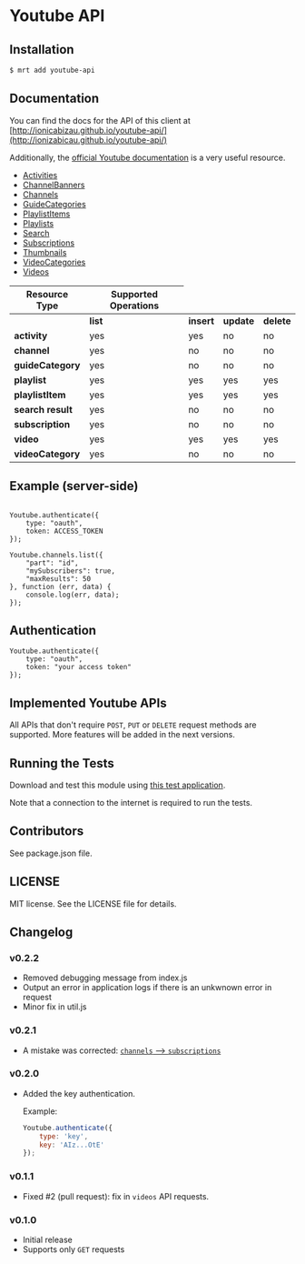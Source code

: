 # Youtube API

## Installation

```sh
$ mrt add youtube-api
```

## Documentation

You can find the docs for the API of this client at [http://ionicabizau.github.io/youtube-api/](http://ionizabicau.github.io/youtube-api/)

Additionally, the [official Youtube documentation](https://developers.google.com/youtube/v3/docs/) is a very useful resource.

 - [Activities](https://developers.google.com/youtube/v3/docs/activities)
 - [ChannelBanners](https://developers.google.com/youtube/v3/docs/channelBanners)
 - [Channels](https://developers.google.com/youtube/v3/docs/channels)
 - [GuideCategories](https://developers.google.com/youtube/v3/docs/guideCategories)
 - [PlaylistItems](https://developers.google.com/youtube/v3/docs/playlistItems)
 - [Playlists](https://developers.google.com/youtube/v3/docs/playlists)
 - [Search](https://developers.google.com/youtube/v3/docs/search)
 - [Subscriptions](https://developers.google.com/youtube/v3/docs/subscriptions)
 - [Thumbnails](https://developers.google.com/youtube/v3/docs/thumbnails)
 - [VideoCategories](https://developers.google.com/youtube/v3/docs/videoCategories)
 - [Videos](https://developers.google.com/youtube/v3/docs/videos)

<table>
  <thead>
    <tr><th><div>Resource Type</div></th>
    <th><div>Supported Operations</div></th>
  </tr></thead>
  <tbody><tr>
    <td></td>
    <td><strong><span>list</span></strong></td>
    <td><strong><span>insert</span></strong></td>
    <td><strong><span>update</span></strong></td>
    <td><strong><span>delete</span></strong></td>
  </tr>
  <tr>
    <td><b>activity</b></td>
    <td>yes</td>
    <td>yes</td>
    <td>no</td>
    <td>no</td>
  </tr>
  <tr>
    <td><b>channel</b></td>
    <td>yes</td>
    <td>no</td>
    <td>no</td>
    <td>no</td>
  </tr>
  <tr>
    <td><b>guideCategory</b></td>
    <td>yes</td>
    <td>no</td>
    <td>no</td>
    <td>no</td>
  </tr>
  <tr>
    <td><b>playlist</b></td>
    <td>yes</td>
    <td>yes</td>
    <td>yes</td>
    <td>yes</td>
  </tr>
  <tr>
    <td><b>playlistItem</b></td>
    <td>yes</td>
    <td>yes</td>
    <td>yes</td>
    <td>yes</td>
  </tr>
  <tr>
    <td><b>search result</b></td>
    <td>yes</td>
    <td>no</td>
    <td>no</td>
    <td>no</td>
  </tr>
  <tr>
    <td><b>subscription</b></td>
    <td>yes</td>
    <td>no</td>
    <td>no</td>
    <td>no</td>
  </tr>
  <tr>
    <td><b>video</b></td>
    <td>yes</td>
    <td>yes</td>
    <td>yes</td>
    <td>yes</td>
  </tr>
  <tr>
    <td><b>videoCategory</b></td>
    <td>yes</td>
    <td>no</td>
    <td>no</td>
    <td>no</td>
  </tr>
</tbody></table>

## Example (server-side)

```JS

Youtube.authenticate({
    type: "oauth",
    token: ACCESS_TOKEN
});

Youtube.channels.list({
    "part": "id",
    "mySubscribers": true,
    "maxResults": 50
}, function (err, data) {
    console.log(err, data);
});
```

## Authentication

```JS
Youtube.authenticate({
    type: "oauth",
    token: "your access token"
});
```

## Implemented Youtube APIs

All APIs that don't require `POST`, `PUT` or `DELETE` request methods are supported.
More features will be added in the next versions.

## Running the Tests

Download and test this module using [this test application](https://github.com/IonicaBizau/test-youtube-api).

Note that a connection to the internet is required to run the tests.

## Contributors
See package.json file.

## LICENSE

MIT license. See the LICENSE file for details.

## Changelog

### v0.2.2
 - Removed debugging message from index.js
 - Output an error in application logs if there is an unkwnown error in request
 - Minor fix in util.js

### v0.2.1
 - A mistake was corrected: [`channels` --> `subscriptions`](https://github.com/IonicaBizau/youtube-api/commit/62810585b6826cc03fe76dfeffd03d3934f444a8)

### v0.2.0
 - Added the key authentication.

    Example:

    ```js
    Youtube.authenticate({
        type: 'key',
        key: 'AIz...OtE'
    });
    ```

### v0.1.1
 - Fixed #2 (pull request): fix in `videos` API requests.

### v0.1.0
 - Initial release
 - Supports only `GET` requests
